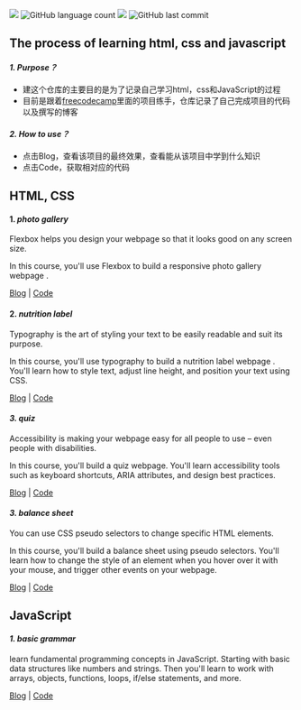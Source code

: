 

![](https://img.shields.io/github/stars/ddy-ddy/html-css-javascript?style=social)	![GitHub language count](https://img.shields.io/github/languages/count/ddy-ddy/html-css-javascript)	![](https://img.shields.io/github/followers/ddy-ddy?style=social)	![GitHub last commit](https://img.shields.io/github/last-commit/ddy-ddy/html-css-javascript)

## The process of learning html, css and javascript

#### *1. Purpose？*

- 建这个仓库的主要目的是为了记录自己学习html，css和JavaScript的过程
- 目前是跟着[freecodecamp](https://www.freecodecamp.org/)里面的项目练手，仓库记录了自己完成项目的代码以及撰写的博客

#### *2. How to use？*

- 点击Blog，查看该项目的最终效果，查看能从该项目中学到什么知识
- 点击Code，获取相对应的代码



## HTML, CSS

#### 1. *photo gallery*

Flexbox helps you design your webpage so that it looks good on any screen size.

In this course, you'll use Flexbox to build a responsive photo gallery webpage .

[Blog](https://www.ddy-ddy.com/Blog/blog-35?14)	|	[Code](https://github.com/ddy-ddy/html-css-javascript/tree/master/html_css/photo_gallery)

#### 2. *nutrition label*

Typography is the art of styling your text to be easily readable and suit its purpose.

In this course, you'll use typography to build a nutrition label webpage . You'll learn how to style text, adjust line height, and position your text using CSS.

[Blog](https://www.ddy-ddy.com/Blog/blog-36?14)	|	[Code](https://github.com/ddy-ddy/html-css-javascript/tree/master/html_css/nutrition_label)

#### *3. quiz*

Accessibility is making your webpage easy for all people to use – even people with disabilities.

In this course, you'll build a quiz webpage. You'll learn accessibility tools such as keyboard shortcuts, ARIA attributes, and design best practices.

[Blog](https://www.ddy-ddy.com/Blog/blog-39) | [Code](https://github.com/ddy-ddy/html-css-javascript/tree/master/html_css/quiz)

#### *3. balance sheet*

You can use CSS pseudo selectors to change specific HTML elements.

In this course, you'll build a balance sheet using pseudo selectors. You'll learn how to change the style of an element when you hover over it with your mouse, and trigger other events on your webpage.

[Blog](https://www.ddy-ddy.com/Blog/blog-42) | [Code](https://github.com/ddy-ddy/html-css-javascript/tree/master/html_css/balance_sheet)

#### 



## JavaScript

#### *1. basic grammar*

learn fundamental programming concepts in JavaScript. Starting with basic data structures like numbers and strings. Then you'll learn to work with arrays, objects, functions, loops, if/else statements, and more.

[Blog](https://www.ddy-ddy.com/Blog/blog-43) | [Code](https://github.com/ddy-ddy/html-css-javascript/tree/master/js)



#### 
